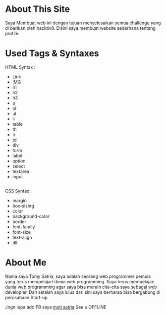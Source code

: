 # About This Site

Saya Membuat web ini dengan tujuan menyelesaikan semua challenge yang di berikan oleh hacktiv8. Disini saya membuat website sederhana tentang profile.

##


# Used Tags & Syntaxes

HTML Syntax :
* Link 
* IMG
* h1
* h2
* h3
* p
* ol
* ul
* li
* table
* th
* tr
* td
* div
* form 
* label
* option
* select
* textarea
* input

##

CSS Syntax :
* margin
* box-sizing
* color
* background-color
* border
* font-family
* font-size
* text-align
* dll

##

# About Me

Nama saya Tomy Satria, saya adalah seorang web programmer pemula yang terus mempelajari dunia web programming. Saya terus mempelajari dunia web programming agar saya bisa meraih cita-cita saya sebagai web developler. Dan setalah saya lulus dari sini saya berharap bisa bergabung di perusahaan Start-up.

Jngn lupa add FB saya [moti satria](https://www.facebook.com/moti.satria)
See u OFFLINE


